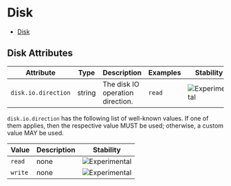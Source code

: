 <!--- Hugo front matter used to generate the website version of this page:
--->

<!-- NOTE: THIS FILE IS AUTOGENERATED. DO NOT EDIT BY HAND. -->
<!-- see templates/registry/markdown/attribute_namespace.md.j2 -->

# Disk

- [Disk](#disk)

## Disk Attributes

| Attribute           | Type   | Description                      | Examples | Stability                                                        |
| ------------------- | ------ | -------------------------------- | -------- | ---------------------------------------------------------------- |
| `disk.io.direction` | string | The disk IO operation direction. | `read`   | ![Experimental](https://img.shields.io/badge/-experimental-blue) |

`disk.io.direction` has the following list of well-known values. If one of them applies, then the respective value MUST be used; otherwise, a custom value MAY be used.

| Value   | Description | Stability                                                        |
| ------- | ----------- | ---------------------------------------------------------------- |
| `read`  | none        | ![Experimental](https://img.shields.io/badge/-experimental-blue) |
| `write` | none        | ![Experimental](https://img.shields.io/badge/-experimental-blue) |
